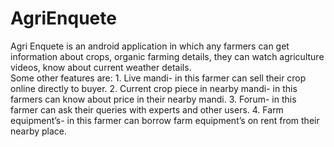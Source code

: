 # AgriEnquete
Agri Enquete is an android application in which any farmers can get information about crops, organic farming details, they can watch agriculture videos, know about current weather details.   
    Some other features are:
	1. Live mandi- in this farmer can sell their crop online directly to buyer. 
 	2. Current crop piece in nearby mandi- in this farmers can know about price in their nearby mandi.
  	3. Forum- in this farmer can ask their queries with experts and other users.
 	4. Farm equipment’s- in this farmer can borrow farm equipment’s on rent from their nearby place.
